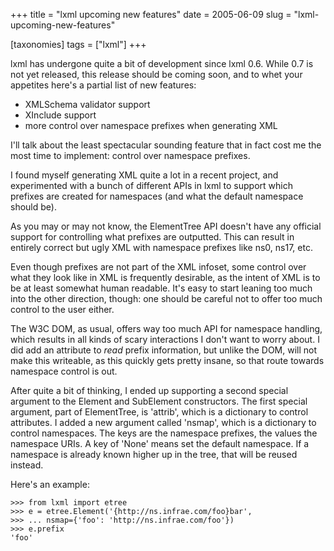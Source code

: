 +++
title = "lxml upcoming new features"
date = 2005-06-09
slug = "lxml-upcoming-new-features"

[taxonomies]
tags = ["lxml"]
+++

lxml has undergone quite a bit of development since lxml 0.6. While 0.7
is not yet released, this release should be coming soon, and to whet
your appetites here's a partial list of new features:

- XMLSchema validator support
- XInclude support
- more control over namespace prefixes when generating XML

I'll talk about the least spectacular sounding feature that in fact cost
me the most time to implement: control over namespace prefixes.

I found myself generating XML quite a lot in a recent project, and
experimented with a bunch of different APIs in lxml to support which
prefixes are created for namespaces (and what the default namespace
should be).

As you may or may not know, the ElementTree API doesn't have any
official support for controlling what prefixes are outputted. This can
result in entirely correct but ugly XML with namespace prefixes like
ns0, ns17, etc.

Even though prefixes are not part of the XML infoset, some control over
what they look like in XML is frequently desirable, as the intent of XML
is to be at least somewhat human readable. It's easy to start leaning
too much into the other direction, though: one should be careful not to
offer too much control to the user either.

The W3C DOM, as usual, offers way too much API for namespace handling,
which results in all kinds of scary interactions I don't want to worry
about. I did add an attribute to _read_ prefix information, but unlike
the DOM, will not make this writeable, as this quickly gets pretty
insane, so that route towards namespace control is out.

After quite a bit of thinking, I ended up supporting a second special
argument to the Element and SubElement constructors. The first special
argument, part of ElementTree, is 'attrib', which is a dictionary to
control attributes. I added a new argument called 'nsmap', which is a
dictionary to control namespaces. The keys are the namespace prefixes,
the values the namespace URIs. A key of 'None' means set the default
namespace. If a namespace is already known higher up in the tree, that
will be reused instead.

Here's an example:

    >>> from lxml import etree
    >>> e = etree.Element('{http://ns.infrae.com/foo}bar',
    >>> ... nsmap={'foo': 'http://ns.infrae.com/foo'})
    >>> e.prefix
    'foo'
